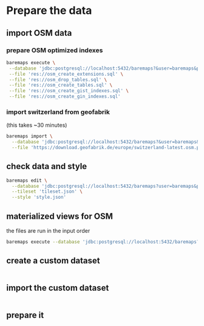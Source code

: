 # Prepare the data

## import OSM data

### prepare OSM optimized indexes

```bash
baremaps execute \
 --database 'jdbc:postgresql://localhost:5432/baremaps?&user=baremaps&password=baremaps' \
 --file 'res://osm_create_extensions.sql' \
 --file 'res://osm_drop_tables.sql' \
 --file 'res://osm_create_tables.sql' \
 --file 'res://osm_create_gist_indexes.sql' \
 --file 'res://osm_create_gin_indexes.sql'
```

### import switzerland from geofabrik

(this takes ~30 minutes)

```bash
baremaps import \
  --database 'jdbc:postgresql://localhost:5432/baremaps?&user=baremaps&password=baremaps' \
  --file 'https://download.geofabrik.de/europe/switzerland-latest.osm.pbf'
```

## check data and style

```bash
baremaps edit \
  --database 'jdbc:postgresql://localhost:5432/baremaps?user=baremaps&password=baremaps' \
  --tileset 'tileset.json' \
  --style 'style.json'
```

## materialized views for OSM

the files are run in the input order

```bash
baremaps execute --database 'jdbc:postgresql://localhost:5432/baremaps?&user=baremaps&password=baremaps' --file 'queries/osm_create_views.sql' --file 'queries/osm_create_gist_indexes.sql'
```

## create a custom dataset

```bash

```

## import the custom dataset

```bash

```

## prepare it

```bash

```
